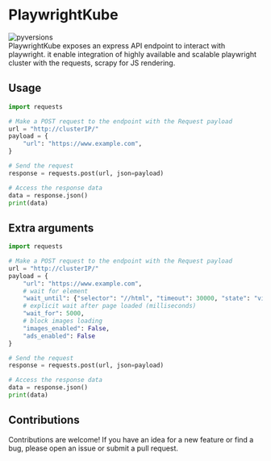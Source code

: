 # PlaywrightKube
![pyversions](https://img.shields.io/pypi/pyversions/scrapy-playwright.svg)<br>
PlaywrightKube exposes an express API endpoint to interact with playwright. it enable integration of highly available and scalable playwright cluster with the requests, scrapy for JS rendering.

## Usage 
```python
import requests

# Make a POST request to the endpoint with the Request payload
url = "http://clusterIP/"
payload = {
    "url": "https://www.example.com",
}

# Send the request
response = requests.post(url, json=payload)

# Access the response data
data = response.json()
print(data)

```
## Extra arguments 
```python
import requests

# Make a POST request to the endpoint with the Request payload
url = "http://clusterIP/"
payload = {
    "url": "https://www.example.com",
    # wait for element
    "wait_until": {"selector": "//html", "timeout": 30000, "state": "visible"},
    # explicit wait after page loaded (milliseconds)
    "wait_for": 5000,
    # block images loading
    "images_enabled": False,
    "ads_enabled": False
}

# Send the request
response = requests.post(url, json=payload)

# Access the response data
data = response.json()
print(data)

```


## Contributions
Contributions are welcome! If you have an idea for a new feature or find a bug, please open an issue or submit a pull request.

